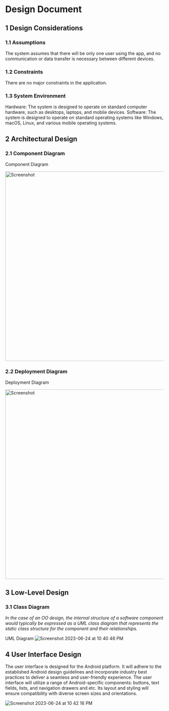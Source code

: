 # Design Document

## 1 Design Considerations

### 1.1 Assumptions

The system assumes that there will be only one user using the app, and no communication or data transfer is necessary between different devices. 

### 1.2 Constraints

There are no major constraints in the application.

### 1.3 System Environment

Hardware: The system is designed to operate on standard computer hardware, such as desktops, laptops, and mobile devices.
Software: The system is designed to operate on standard operating systems like Windows, macOS, Linux, and various mobile operating systems.

## 2 Architectural Design

### 2.1 Component Diagram

Component Diagram

<img src="https://github.gatech.edu/storage/user/71553/files/dab952f4-0bd9-4e4a-8469-b92f672705a2" alt="Screenshot" width="600"/>

### 2.2 Deployment Diagram

Deployment Diagram

<img src="https://github.gatech.edu/storage/user/71553/files/b3a6e6b1-b4c4-4927-a05e-0b2ce87db954" alt="Screenshot" width="600"/>


## 3 Low-Level Design

### 3.1 Class Diagram

*In the case of an OO design, the internal structure of a software component would typically be expressed as a UML class diagram that represents the static class structure for the component and their relationships.*

UML Diagram
![Screenshot 2023-06-24 at 10 40 46 PM](https://github.gatech.edu/storage/user/71553/files/c8cab681-d392-4f67-b9b9-7267629e88c7)


## 4 User Interface Design

The user interface is designed for the Android platform. It will adhere to the established Android design guidelines and incorporate industry best practices to deliver a seamless and user-friendly experience. The user interface will utilize a range of Android-specific components: buttons, text fields, lists, and navigation drawers and etc. Its layout and styling will ensure compatibility with diverse screen sizes and orientations.

![Screenshot 2023-06-24 at 10 42 16 PM](https://github.gatech.edu/storage/user/71553/files/ffc05957-1957-45e8-bae1-0d2a8f2b80ba)

